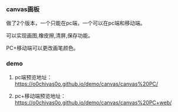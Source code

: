 ### canvas画板

做了2个版本，一个只能在pc端，一个可以在pc端和移动端。  

可以实现画图,橡皮擦,清屏,保存功能。  

PC+移动端可以更改画笔颜色。  


### demo

1. pc端预览地址：https://o0chivas0o.github.io/demo/canvas/canvas%20PC/

2. pc+移动端预览地址：https://o0chivas0o.github.io/demo/canvas/canvas%20PC+web/ 
